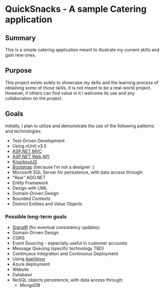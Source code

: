 # QuickSnacks - A sample Catering application

## Summary

This is a simple catering application meant to illustrate my current skills and gain new ones.

## Purpose

This project exists solely to showcase my skills and the learning process of obtaining some of those skills.
It is not meant to be a real-world project.  However, if others can find value in it I welcome its use and any collaboration on the project.

## Goals

Initially, I plan to utilize and demonstrate the use of the following patterns and technologies:

* Test-Driven Development
 * Using nUnit v3.0
* [ASP.NET MVC](http://www.asp.net/mvc)
* [ASP.NET Web API](http://www.asp.net/web-api)
* [KnockoutJS](https://knockoutjs.com//)
* [Bootstrap](http://getbootstrap.com/) (because I'm not a designer :)
* Microsoft SQL Server for persistence, with data access through:
 * "Raw" ADO.NET
 * Entity Framework
* Design with UML
* Domain-Driven Design
 * Bounded Contexts
 * Distinct Entities and Value Objects

### Possible long-term goals

* [SignalR](http://signalr.net/) (for eventual consistency updates)
* Domain-Driven Design
 * CQRS
 * Event Sourcing - especially useful in customer accounts
* Message Queuing (specific technology TBD)
* Continuous Integration and Continuous Deployment
 * Using [AppVeyor](http://www.appveyor.com/)
* Azure deployment
 * Website
 * Database
* NoSQL objects persistence, with data access through:
  * MongoDB
